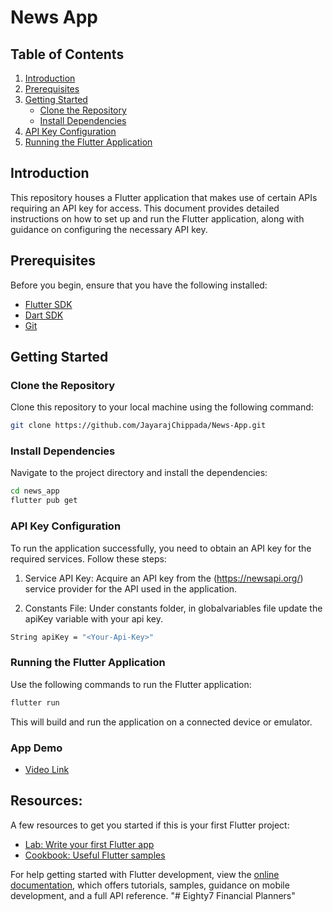 # News App 

## Table of Contents

1. [Introduction](#introduction)
2. [Prerequisites](#prerequisites)
3. [Getting Started](#getting-started)
   - [Clone the Repository](#clone-the-repository)
   - [Install Dependencies](#install-dependencies)
4. [API Key Configuration](#api-key-configuration)
5. [Running the Flutter Application](#running-the-flutter-application)

## Introduction

This repository houses a Flutter application that makes use of certain APIs requiring an API key for access. This document provides detailed instructions on how to set up and run the Flutter application, along with guidance on configuring the necessary API key.

## Prerequisites

Before you begin, ensure that you have the following installed:

- [Flutter SDK](https://flutter.dev/docs/get-started/install)
- [Dart SDK](https://dart.dev/get-dart)
- [Git](https://git-scm.com/)

## Getting Started

### Clone the Repository

Clone this repository to your local machine using the following command:

```bash
git clone https://github.com/JayarajChippada/News-App.git
```

### Install Dependencies

Navigate to the project directory and install the dependencies:

```bash
cd news_app
flutter pub get
```

### API Key Configuration

To run the application successfully, you need to obtain an API key for the required services. Follow these steps:

  1. Service API Key: Acquire an API key from the (https://newsapi.org/) service provider for the API used in the application.

  2. Constants File: Under constants folder, in globalvariables file update the apiKey variable with your api key.

```bash
String apiKey = "<Your-Api-Key>"
```

### Running the Flutter Application

Use the following commands to run the Flutter application:

```bash
flutter run
```
This will build and run the application on a connected device or emulator.

### App Demo
- [Video Link](https://flutter.dev/docs/get-started/install)

## Resources:
A few resources to get you started if this is your first Flutter project:

- [Lab: Write your first Flutter app](https://docs.flutter.dev/get-started/codelab)
- [Cookbook: Useful Flutter samples](https://docs.flutter.dev/cookbook)

For help getting started with Flutter development, view the
[online documentation](https://docs.flutter.dev/), which offers tutorials,
samples, guidance on mobile development, and a full API reference.
"# Eighty7 Financial Planners" 
